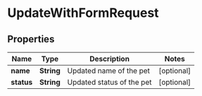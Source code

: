 

# UpdateWithFormRequest


## Properties

| Name | Type | Description | Notes |
|------------ | ------------- | ------------- | -------------|
|**name** | **String** | Updated name of the pet |  [optional] |
|**status** | **String** | Updated status of the pet |  [optional] |



